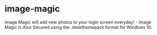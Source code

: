 # image-magic
Image Magic will add new photos to your login screen everyday! - Image Magic is Also Secured using the .deskthemepack format for Windows 10.
